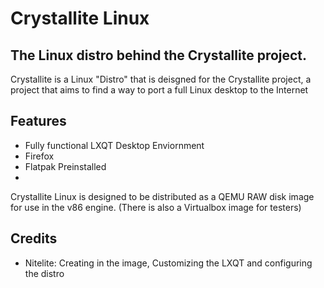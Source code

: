 # Crystallite Linux 
## The Linux distro behind the Crystallite project. 

Crystallite is a Linux "Distro" that is deisgned for the Crystallite project, a project that aims to find a way to port a full Linux desktop to the Internet

## Features

- Fully functional LXQT Desktop Enviornment
- Firefox
- Flatpak Preinstalled
- 
Crystallite Linux is designed to be distributed as a QEMU RAW disk image for use in the v86 engine.
(There is also a Virtualbox image for testers)

## Credits
- Nitelite: Creating in the image, Customizing the LXQT and configuring the distro



